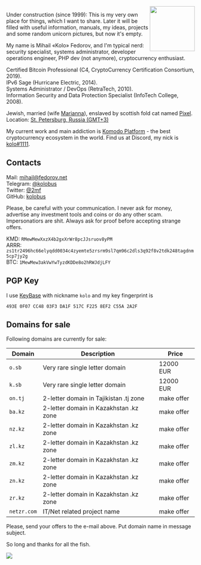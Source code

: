 <img align="right" width="120" height="120" src="https://user-images.githubusercontent.com/2559459/57902025-11b11900-7870-11e9-94b9-a9d9c6ef5c5c.jpg">

Under construction (since 1999): This is my very own place for things, which I want to share. Later it will be filled with useful information, manuals, my ideas, projects and some random unicorn pictures, but now it's empty.

My name is Mihail «Kolo» Fedorov, and I'm typical nerd: security specialist, systems administrator, developer operations engineer, PHP dev (not anymore), cryptocurrency enthusiast. 

Certified Bitcoin Professional (C4, CryptoCurrency Certification Consortium, 2019).  
IPv6 Sage (Hurricane Electric, 2014).  
Systems Administrator / DevOps (RetraTech, 2010).  
Information Security and Data Protection Specialist (InfoTech College, 2008).

Jewish, married (wife [Marianna](https://fedorova.net)), enslaved by scottish fold cat named [Pixel](https://user-images.githubusercontent.com/2559459/57902173-b92e4b80-7870-11e9-82e2-aa8ed27cbcbd.jpg).  
Location: [St. Petersburg, Russia (GMT+3)](https://en.wikipedia.org/wiki/Saint_Petersburg)

My current work and main addiction is [Komodo Platform](https://komodoplatform.com) - the best cryptocurrency ecosystem in the world. Find us at Discord, my nick is [kolo#1111](https://komodoplatform.com/discord).




## Contacts

Mail: [mihail@fedorov.net](mailto:mihail@fedorov.net)  
Telegram: [@kolobus](https://t.me/kolobus)  
Twitter: [@2mf](https://twitter.com/2mf)  
GitHub: [kolobus](https://github.com/kolobus)

Please, be careful with your communication. I never ask for money, advertise any investment tools and coins  or do any other scam. Impersonatiors are shit. Always ask for proof before accepting strange offers.

KMD: `RMewMewXxzX4b2gxXrWr8pcJJsruov8yPM`  
ARRR: `zs1tr2496hc66elyqdd0034c4zyemte5zrsrm9sl7qm96c2dls3q92f8v2tdk248tagdnm5cp7jy2g`  
BTC: `1MewMew3akVwYwTyzdKDDe8o2hRWJdjLFY`  

## PGP Key

I use [KeyBase](https://keybase.io/kolo/) with nickname `kolo` and my key fingerprint is  
```
493E 0F07 CC48 03F3 DA1F 517C F225 8EF2 C55A 2A2F
```

## Domains for sale

Following domains are currently for sale: 

| Domain | Description | Price |
| --- | --- | --- |
| `o.sb` | Very rare single letter domain | 12000 EUR |
| `k.sb` | Very rare single letter domain | 12000 EUR |
| `on.tj` | 2-letter domain in Tajikistan .tj zone | make offer |
| `ba.kz` | 2-letter domain in Kazakhstan .kz zone | make offer |
| `nz.kz` | 2-letter domain in Kazakhstan .kz zone | make offer |
| `zl.kz` | 2-letter domain in Kazakhstan .kz zone | make offer |
| `zm.kz` | 2-letter domain in Kazakhstan .kz zone | make offer |
| `zn.kz` | 2-letter domain in Kazakhstan .kz zone | make offer |
| `zr.kz` | 2-letter domain in Kazakhstan .kz zone | make offer |
| `netzr.com` | IT/Net related project name | make offer |

Please, send your offers to the e-mail above. Put domain name in message subject.

So long and thanks for all the fish.

<img src="https://user-images.githubusercontent.com/2559459/71701245-73130180-2dd9-11ea-9714-da48093b8b1d.gif">
